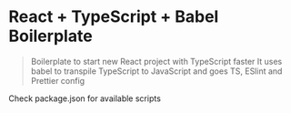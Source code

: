 # React + TypeScript + Babel Boilerplate

> Boilerplate to start new React project with TypeScript faster
> It uses babel to transpile TypeScript to JavaScript
> and goes TS, ESlint and Prettier config

Check package.json for available scripts
